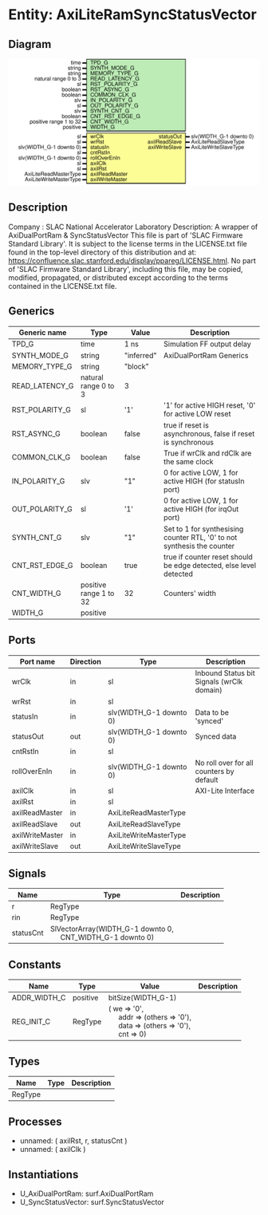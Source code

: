 # Entity: AxiLiteRamSyncStatusVector

## Diagram

![Diagram](AxiLiteRamSyncStatusVector.svg "Diagram")
## Description

Company    : SLAC National Accelerator Laboratory
Description: A wrapper of AxiDualPortRam & SyncStatusVector
This file is part of 'SLAC Firmware Standard Library'.
It is subject to the license terms in the LICENSE.txt file found in the
top-level directory of this distribution and at:
   https://confluence.slac.stanford.edu/display/ppareg/LICENSE.html.
No part of 'SLAC Firmware Standard Library', including this file,
may be copied, modified, propagated, or distributed except according to
the terms contained in the LICENSE.txt file.
## Generics

| Generic name   | Type                   | Value      | Description                                                             |
| -------------- | ---------------------- | ---------- | ----------------------------------------------------------------------- |
| TPD_G          | time                   | 1 ns       | Simulation FF output delay                                              |
| SYNTH_MODE_G   | string                 | "inferred" | AxiDualPortRam Generics                                                 |
| MEMORY_TYPE_G  | string                 | "block"    |                                                                         |
| READ_LATENCY_G | natural range 0 to 3   | 3          |                                                                         |
| RST_POLARITY_G | sl                     | '1'        | '1' for active HIGH reset, '0' for active LOW reset                     |
| RST_ASYNC_G    | boolean                | false      | true if reset is asynchronous, false if reset is synchronous            |
| COMMON_CLK_G   | boolean                | false      | True if wrClk and rdClk are the same clock                              |
| IN_POLARITY_G  | slv                    | "1"        | 0 for active LOW, 1 for active HIGH (for statusIn port)                 |
| OUT_POLARITY_G | sl                     | '1'        | 0 for active LOW, 1 for active HIGH (for irqOut port)                   |
| SYNTH_CNT_G    | slv                    | "1"        | Set to 1 for synthesising counter RTL, '0' to not synthesis the counter |
| CNT_RST_EDGE_G | boolean                | true       | true if counter reset should be edge detected, else level detected      |
| CNT_WIDTH_G    | positive range 1 to 32 | 32         | Counters' width                                                         |
| WIDTH_G        | positive               |            |                                                                         |
## Ports

| Port name       | Direction | Type                    | Description                               |
| --------------- | --------- | ----------------------- | ----------------------------------------- |
| wrClk           | in        | sl                      | Inbound Status bit Signals (wrClk domain) |
| wrRst           | in        | sl                      |                                           |
| statusIn        | in        | slv(WIDTH_G-1 downto 0) | Data to be 'synced'                       |
| statusOut       | out       | slv(WIDTH_G-1 downto 0) | Synced data                               |
| cntRstIn        | in        | sl                      |                                           |
| rollOverEnIn    | in        | slv(WIDTH_G-1 downto 0) | No roll over for all counters by default  |
| axilClk         | in        | sl                      | AXI-Lite Interface                        |
| axilRst         | in        | sl                      |                                           |
| axilReadMaster  | in        | AxiLiteReadMasterType   |                                           |
| axilReadSlave   | out       | AxiLiteReadSlaveType    |                                           |
| axilWriteMaster | in        | AxiLiteWriteMasterType  |                                           |
| axilWriteSlave  | out       | AxiLiteWriteSlaveType   |                                           |
## Signals

| Name      | Type                                                                                          | Description |
| --------- | --------------------------------------------------------------------------------------------- | ----------- |
| r         | RegType                                                                                       |             |
| rin       | RegType                                                                                       |             |
| statusCnt | SlVectorArray(WIDTH_G-1 downto 0,<br><span style="padding-left:20px"> CNT_WIDTH_G-1 downto 0) |             |
## Constants

| Name         | Type     | Value                                                                                                                                                                                                            | Description |
| ------------ | -------- | ---------------------------------------------------------------------------------------------------------------------------------------------------------------------------------------------------------------- | ----------- |
| ADDR_WIDTH_C | positive |  bitSize(WIDTH_G-1)                                                                                                                                                                                              |             |
| REG_INIT_C   | RegType  |  (       we   => '0',<br><span style="padding-left:20px">       addr => (others => '0'),<br><span style="padding-left:20px">       data => (others => '0'),<br><span style="padding-left:20px">       cnt  => 0) |             |
## Types

| Name    | Type | Description |
| ------- | ---- | ----------- |
| RegType |      |             |
## Processes
- unnamed: ( axilRst, r, statusCnt )
- unnamed: ( axilClk )
## Instantiations

- U_AxiDualPortRam: surf.AxiDualPortRam
- U_SyncStatusVector: surf.SyncStatusVector
